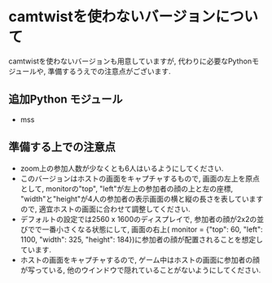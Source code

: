 # camtwistを使わないバージョンについて
camtwistを使わないバージョンも用意していますが, 代わりに必要なPythonモジュールや, 準備するうえでの注意点がございます. 

## 追加Python モジュール
- mss 

## 準備する上での注意点
- zoom上の参加人数が少なくとも6人はいるようにしてください.
- このバージョンはホストの画面をキャプチャするもので, 画面の左上を原点として, monitorの"top", "left"が左上の参加者の顔の上と左の座標, "width"と"height"が4人の参加者の表示画面の横と縦の長さを表していますので, 適宜ホストの画面に合わせて調整してください. 
- デフォルトの設定では2560 x 1600のディスプレイで, 参加者の顔が2x2の並びでで一番小さくなる状態にして, 画面の右上(
monitor = {"top": 60, "left":  1100, "width": 325, "height": 184})に参加者の顔が配置されることを想定しています. 
- ホストの画面をキャプチャするので, ゲーム中はホストの画面に参加者の顔が写っている, 他のウインドウで隠れていることがないようにしてください. 
